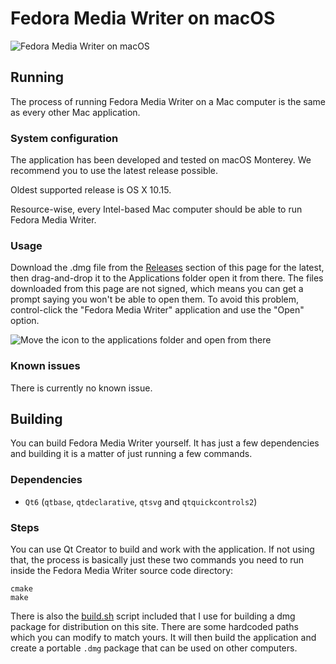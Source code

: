 # Fedora Media Writer on macOS

![Fedora Media Writer on macOS](/dist/screenshots/mac_main.png)

## Running

The process of running Fedora Media Writer on a Mac computer is the same as every other Mac application.

### System configuration

The application has been developed and tested on macOS Monterey. We recommend you to use the latest release possible.

Oldest supported release is OS X 10.15.

Resource-wise, every Intel-based Mac computer should be able to run Fedora Media Writer.

### Usage

Download the .dmg file from the [Releases](../../releases) section of this page for the latest, then drag-and-drop it to the Applications folder open it from there. The files downloaded from this page are not signed, which means you can get a prompt saying you won't be able to open them.
To avoid this problem, control-click the "Fedora Media Writer" application and use the "Open" option.

![Move the icon to the applications folder and open from there](/dist/screenshots/mac_open.png)


### Known issues 

There is currently no known issue.

## Building

You can build Fedora Media Writer yourself. It has just a few dependencies and building it is a matter of just running a few commands.

### Dependencies

* `Qt6` (`qtbase`, `qtdeclarative`, `qtsvg` and `qtquickcontrols2`)

### Steps

You can use Qt Creator to build and work with the application. If not using that, the process is basically just these two commands you need to run inside the Fedora Media Writer source code directory:

```
cmake
make
```

There is also the [build.sh](/dist/mac/build.sh) script included that I use for building a dmg package for distribution on this site. There are some hardcoded paths which you can modify to match yours. It will then build the application and create a portable `.dmg` package that can be used on other computers.

